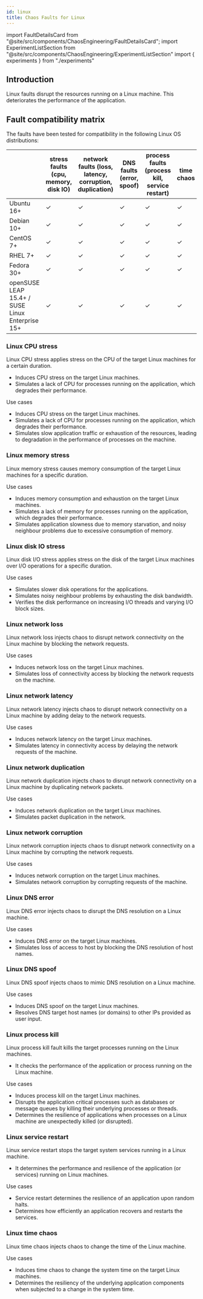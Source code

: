 ```yaml
---
id: linux
title: Chaos Faults for Linux
---
```


<!-- Import statement for Custom Components -->

import FaultDetailsCard from "@site/src/components/ChaosEngineering/FaultDetailsCard";
import ExperimentListSection from "@site/src/components/ChaosEngineering/ExperimentListSection"
import { experiments } from "./experiments"

<!-- Heading Description -->

## Introduction

Linux faults disrupt the resources running on a Linux machine. This deteriorates the performance of the application.

## Fault compatibility matrix
The faults have been tested for compatibility in the following Linux OS distributions:

|                                                 | stress faults (cpu, memory, disk IO) | network faults (loss, latency, corruption, duplication) | DNS faults (error, spoof) | process faults (process kill, service restart) | time chaos | disk fill |
|-------------------------------------------------|--------------------------------------|---------------------------------------------------------|---------------------------|------------------------------------------------|------------|-----------|
| Ubuntu 16+                                      | ✓                                    | ✓                                                       | ✓                         | ✓                                              | ✓          | ✓         |
| Debian 10+                                      | ✓                                    | ✓                                                       | ✓                         | ✓                                              | ✓          | ✓         |
| CentOS 7+                                       | ✓                                    | ✓                                                       | ✓                         | ✓                                              | ✓          | ✓         |
| RHEL 7+                                         | ✓                                    | ✓                                                       | ✓                         | ✓                                              | ✓          | ✓         |
| Fedora 30+                                      | ✓                                    | ✓                                                       | ✓                         | ✓                                              | ✓          | ✓         |
| openSUSE LEAP 15.4+ / SUSE Linux Enterprise 15+ | ✓                                    | ✓                                                       | ✓                         | ✓                                              | ✓          | ✓         |

<!-- Experiment List and Search Bar (every experiment added below, need to be added in this file also) -->

<ExperimentListSection experiments={experiments} />

<!-- Code for Fault Card starts from here -->

<FaultDetailsCard category="linux">

### Linux CPU stress

Linux CPU stress applies stress on the CPU of the target Linux machines for a certain duration.

- Induces CPU stress on the target Linux machines.
- Simulates a lack of CPU for processes running on the application, which degrades their performance.

<accordion color="green">
<summary>Use cases</summary>

- Induces CPU stress on the target Linux machines.
- Simulates a lack of CPU for processes running on the application, which degrades their performance.
- Simulates slow application traffic or exhaustion of the resources, leading to degradation in the performance of processes on the machine.

</accordion>

</FaultDetailsCard>

<FaultDetailsCard category="linux">

### Linux memory stress

Linux memory stress causes memory consumption of the target Linux machines for a specific duration.

<accordion color="green">
<summary>Use cases</summary>

- Induces memory consumption and exhaustion on the target Linux machines.
- Simulates a lack of memory for processes running on the application, which degrades their performance.
- Simulates application slowness due to memory starvation, and noisy neighbour problems due to excessive consumption of memory.

</accordion>

</FaultDetailsCard>

<FaultDetailsCard category="linux">

### Linux disk IO stress

Linux disk I/O stress applies stress on the disk of the target Linux machines over I/O operations for a specific duration.

<accordion color="green">
<summary>Use cases</summary>

- Simulates slower disk operations for the applications.
- Simulates noisy neighbour problems by exhausting the disk bandwidth.
- Verifies the disk performance on increasing I/O threads and varying I/O block sizes.

</accordion>

</FaultDetailsCard>

<FaultDetailsCard category="linux">

### Linux network loss
Linux network loss injects chaos to disrupt network connectivity on the Linux machine by blocking the network requests.

<accordion color="green">
<summary>Use cases</summary>

- Induces network loss on the target Linux machines.
- Simulates loss of connectivity access by blocking the network requests on the machine.

</accordion>

</FaultDetailsCard>

<FaultDetailsCard category="linux">

### Linux network latency
Linux network latency injects chaos to disrupt network connectivity on a Linux machine by adding delay to the network requests.

<accordion color="green">
<summary>Use cases</summary>

- Induces network latency on the target Linux machines.
- Simulates latency in connectivity access by delaying the network requests of the machine.

</accordion>

</FaultDetailsCard>

<FaultDetailsCard category="linux">

### Linux network duplication
Linux network duplication injects chaos to disrupt network connectivity on a Linux machine by duplicating network packets.

<accordion color="green">
<summary>Use cases</summary>

- Induces network duplication on the target Linux machines.
- Simulates packet duplication in the network.

</accordion>

</FaultDetailsCard>

<FaultDetailsCard category="linux">

### Linux network corruption
Linux network corruption injects chaos to disrupt network connectivity on a Linux machine by corrupting the network requests.

<accordion color="green">
<summary>Use cases</summary>

- Induces network corruption on the target Linux machines.
- Simulates network corruption by corrupting requests of the machine.

</accordion>

</FaultDetailsCard>

<FaultDetailsCard category="linux">

### Linux DNS error

Linux DNS error injects chaos to disrupt the DNS resolution on a Linux machine.

<accordion color="green">
<summary>Use cases</summary>

- Induces DNS error on the target Linux machines.
- Simulates loss of access to host by blocking the DNS resolution of host names.

</accordion>

</FaultDetailsCard>

<FaultDetailsCard category="linux">

### Linux DNS spoof

Linux DNS spoof injects chaos to mimic DNS resolution on a Linux machine.

<accordion color="green">
<summary>Use cases</summary>

- Induces DNS spoof on the target Linux machines.
- Resolves DNS target host names (or domains) to other IPs provided as user input.

</accordion>

</FaultDetailsCard>

<FaultDetailsCard category="linux">

### Linux process kill

Linux process kill fault kills the target processes running on the Linux machines.
- It checks the performance of the application or process running on the Linux machine.

<accordion color="green">
<summary>Use cases</summary>

- Induces process kill on the target Linux machines.
- Disrupts the application critical processes such as databases or message queues by killing their underlying processes or threads.
- Determines the resilience of applications when processes on a Linux machine are unexpectedly killed (or disrupted).

</accordion>

</FaultDetailsCard>

<FaultDetailsCard category="linux">

### Linux service restart

Linux service restart stops the target system services running in a Linux machine.
- It determines the performance and resilience of the application (or services) running on Linux machines.

<accordion color="green">
<summary>Use cases</summary>

- Service restart determines the resilience of an application upon random halts.
- Determines how efficiently an application recovers and restarts the services.

</accordion>

</FaultDetailsCard>

<FaultDetailsCard category="linux">

### Linux time chaos

Linux time chaos injects chaos to change the time of the Linux machine.

<accordion color="green">
<summary>Use cases</summary>

- Induces time chaos to change the system time on the target Linux machines.
- Determines the resiliency of the underlying application components when subjected to a change in the system time.

</accordion>

</FaultDetailsCard>
